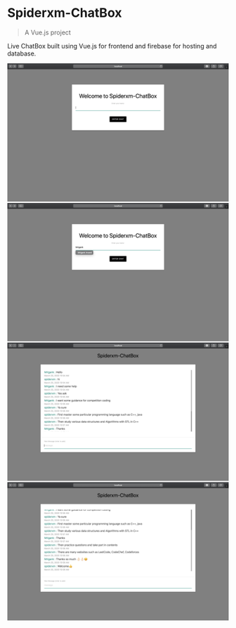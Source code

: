 # Spiderxm-ChatBox

> A Vue.js project

Live ChatBox built using Vue.js for frontend and firebase for hosting and database.


![](1.png)
![](2.png)
![](3.png)
![](4.png)
